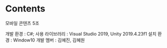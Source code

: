 # Contents
모바일 콘텐츠 5조

개발 환경 : C#;
사용 라이브러리 :  Visual Studio 2019, Unity 2019.4.23f1
설치 환경 : Window10
개발 멤버 : 김예진, 김혜원
